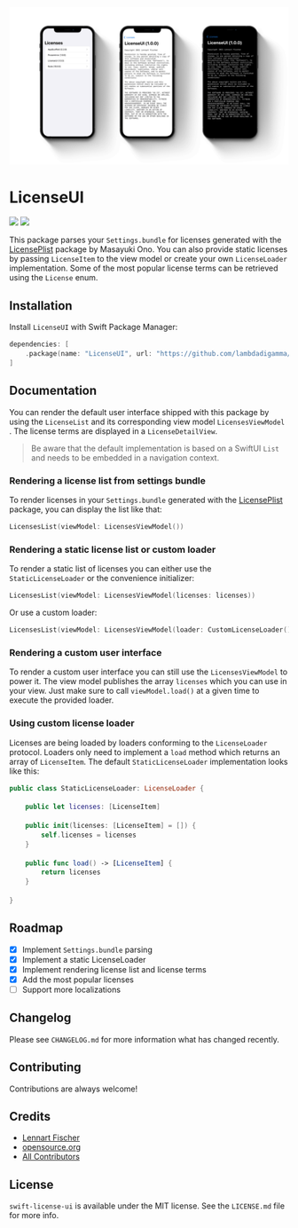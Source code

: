 ![Screenshots](.assets/hero.png)

# LicenseUI

<p align="left">
<img src="https://img.shields.io/apm/l/atomic-design-ui.svg">
<img src="https://img.shields.io/badge/platforms-iOS-lightgrey.svg">
</p>

This package parses your `Settings.bundle` for licenses generated with the [LicensePlist](https://github.com/mono0926/LicensePlist) package by Masayuki Ono.
You can also provide static licenses by passing `LicenseItem` to the view model or create your own `LicenseLoader` implementation.
Some of the most popular license terms can be retrieved using the `License` enum.

## Installation

Install `LicenseUI` with Swift Package Manager:

```swift
dependencies: [
    .package(name: "LicenseUI", url: "https://github.com/lambdadigamma/swift-license-ui", .upToNextMajor(from: "1.0.0")),
]
```

## Documentation

You can render the default user interface shipped with this package by using the `LicenseList` and its corresponding view model `LicensesViewModel` .
The license terms are displayed in a `LicenseDetailView`.

> Be aware that the default implementation is based on a SwiftUI `List` and needs to be embedded in a navigation context.

### Rendering a license list from settings bundle

To render licenses in your `Settings.bundle` generated with the [LicensePlist](https://github.com/mono0926/LicensePlist) package,
you can display the list like that:

```swift
LicensesList(viewModel: LicensesViewModel())
```

### Rendering a static license list or custom loader

To render a static list of licenses you can either use the `StaticLicenseLoader` or the convenience initializer: 

```swift
LicensesList(viewModel: LicensesViewModel(licenses: licenses))
```

Or use a custom loader:

```swift
LicensesList(viewModel: LicensesViewModel(loader: CustomLicenseLoader()))
```

### Rendering a custom user interface

To render a custom user interface you can still use the `LicensesViewModel` to power it.
The view model publishes the array `licenses` which you can use in your view. 
Just make sure to call `viewModel.load()` at a given time to execute the provided loader.

### Using custom license loader

Licenses are being loaded by loaders conforming to the `LicenseLoader` protocol. 
Loaders only need to implement a `load` method which returns an array of `LicenseItem`.
The default `StaticLicenseLoader` implementation looks like this:

```swift
public class StaticLicenseLoader: LicenseLoader {

    public let licenses: [LicenseItem]

    public init(licenses: [LicenseItem] = []) {
        self.licenses = licenses
    }

    public func load() -> [LicenseItem] {
        return licenses
    }

}
```

## Roadmap

- [x] Implement `Settings.bundle` parsing
- [x] Implement a static LicenseLoader
- [x] Implement rendering license list and license terms
- [x] Add the most popular licenses
- [ ] Support more localizations

## Changelog

Please see `CHANGELOG.md` for more information what has changed recently.

## Contributing

Contributions are always welcome!

## Credits

- [Lennart Fischer](https://github.com/lambdadigamma)
- [opensource.org](https://opensource.org/licenses)
- [All Contributors](https://github.com/lambdadigamma/swift-license-ui/graphs/contributors)

## License

`swift-license-ui` is available under the MIT license. See the `LICENSE.md` file for more info.
